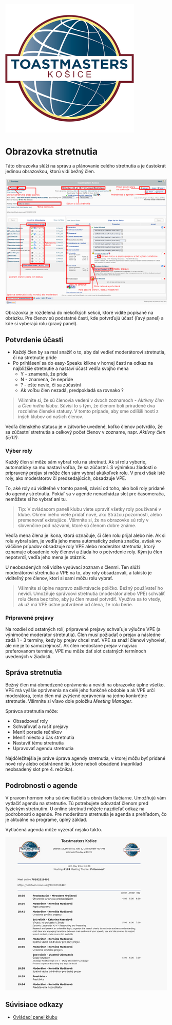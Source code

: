 ![Logo Toastmasters Košice][logo]
# Obrazovka stretnutia
Táto obrazovka slúži na správu a plánovanie celého stretnutia a je častokrát jedinou obrazovkou, ktorú vidí bežný člen.

![Obrazovka stretnutia][hlavna-obrazovka-stretnutia]

Obrazovka je rozdelená do niekoľkých sekcií, ktoré vidíte popísané na obrázku. Pre členov sú podstatné časti, kde potvrďujú účasť (ľavý panel) a kde si vyberajú rolu (pravý panel).

## Potvrdenie účasti
- Každý člen by sa mal snažiť o to, aby dal vedieť moderátorovi stretnutia, či na stretnutie príde
- Po prihlásení sa do easy-Speaku klikne v hornej časti na odkaz na najbližšie stretnutie a nastaví účasť vedľa svojho mena
    - Y - znamená, že príde
    - N - znamená, že nepríde
    - ? - ešte nevie, či sa zúčastní
    - Ak voľbu člen nezadá, predpokladá sa rovnako ?

> Všimnite si, že sú členovia vedení v dvoch zoznamoch - *Aktívny člen* a *Člen iného klubu*. Súvisí to s tým, že členom boli priradené dva rozdielne členské statusy. V tomto prípade, aby sme odlíšili hostí z iných klubov od našich členov.

Vedľa členského statusu je v zátvorke uvedené, koľko členov potvrdilo, že sa zúčastní stretnutia a celkový počet členov v zozname, napr. *Aktívny člen (5/12)*.

### Výber roly
Každý člen si môže sám vybrať rolu na stretnutí. Ak si rolu vyberie, automaticky sa mu nastaví voľba, že sa zúčastní. S výnimkou žiadosti o pripravený prejav si môže člen sám vybrať akúkoľvek rolu. V praxi však isté roly, ako moderátorov či predsedajúcich, obsadzuje VPE.

To, aké roly sú viditeľné v tomto paneli, závisí od toho, ako boli roly pridané do agendy stretnutia. Pokiaľ sa v agende nenachádza slot pre časomerača, nemôžete si ho vybrať ani tu.

> Tip: V ovládacom paneli klubu viete upraviť všetky roly používané v klube. Okrem iného viete pridať nové, ako Strážcu pozornosti, alebo premenovať existujúce. Všimnite si, že na obrazovke sú roly v slovenčine pod názvami, ktoré sú členom dobre známe.

Vedľa mena člena je ikona, ktorá označuje, či člen rolu prijal alebo nie. Ak si rolu vybral sám, je vedľa jeho mena automaticky zelená značka, avšak vo väčšine prípadov obsadzuje roly VPE alebo moderátor stretnutia, ktorý oznamuje obsadenie roly členovi a žiada ho o potvrdenie roly. Kým ju člen nepotvrdí, vedľa jeho mena je otáznik.

U neobsadených rolí vidíte vysúvací zoznam s členmi. Ten slúži moderátorovi stretnutia a VPE na to, aby roly obsadzovali, a takisto je viditeľný pre členov, ktorí si sami môžu rolu vybrať.

> Všimnite si úplne napravo zaškrtávacie políčko. Bežný používateľ ho nevidí. Umožňuje správcovi stretnutia (moderátor alebo VPE) schváliť rolu člena bez toho, aby ju člen musel potvrdiť. Využíva sa to vtedy, ak už má VPE ústne potvrdené od člena, že rolu berie.

### Pripravené prejavy
Na rozdiel od ostatných rolí, pripravené prejavy schvaľuje výlučne VPE (a výnimočne moderátor stretnutia). Člen musí požiadať o prejav a následne zadá 1 - 3 termíny, kedy by prejav chcel mať. VPE sa snaží členovi vyhovieť, ale nie je to samozrejmosť. Ak člen nedostane prejav v najviac preferovanom termíne, VPE mu môže dať slot ostatných termínoch uvedených v žiadosti.

## Správa stretnutia
Bežný člen má obmedzené oprávnenia a nevidí na obrazovke úplne všetko. VPE má vyššie oprávnenia na celé jeho funkčné obdobie a ak VPE určí moderátora, tento člen má zvýšené oprávnenia na jedno konkrétne stretnutie. Všimnite si vľavo dole položku *Meeting Manager*.

Správca stretnutia môže:
- Obsadzovať roly
- Schvaľovať a rušiť prejavy
- Meniť poradie rečníkov
- Meniť miesto a čas stretnutia
- Nastaviť tému stretnutia
- Upravovať agendu stretnutia

Najdôležitejšia je práve úprava agendy stretnutia, v ktorej môžu byť pridané nové roly alebo odstránené tie, ktoré neboli obsadené (napríklad neobsadený slot pre 4. rečníka).

## Podrobnosti o agende
V pravom hornom rohu sú dve tlačidlá s obrázkom tlačiarne. Umožňujú vám vytlačiť agendu na stretnutie. Tú potrebujete odovzdať členom pred fyzickým stretnutím. U online stretnutí môžete nazdieľať odkaz na podrobnosti o agende. Pre moderátora stretnutia je agenda s prehľadom, čo je aktuálne na programe, úplný základ.

Vytlačená agenda môže vyzerať nejako takto.

![Detail agendy stretnutia][agenda-detail]

## Súvisiace odkazy
- [Ovládací panel klubu][ovladaci-panel-klubu]

[logo]: https://github.com/toastmasters-kosice/graficke-podklady/raw/master/Log%C3%A1/%C5%A0tandardn%C3%A9%20zmen%C5%A1en%C3%A9%20logo%20TMKE.png "Logo Toastmasters Košice"
[hlavna-obrazovka-stretnutia]: https://github.com/toastmasters-kosice/graficke-podklady/raw/master/Sn%C3%ADmky%20obrazovky/easy-Speak/Spr%C3%A1va%20stretnutia/Hlavn%C3%A1%20obrazovka%20stretnutia.png "Hlavná obrazovka stretnutia"
[agenda-detail]: https://github.com/toastmasters-kosice/graficke-podklady/raw/master/Sn%C3%ADmky%20obrazovky/easy-Speak/Spr%C3%A1va%20stretnutia/Detail%20agendy%20stretnutia.png "Detail agendy stretnutia"
[ovladaci-panel-klubu]: ../Spr%C3%A1va%20klubu/001%20Ovl%C3%A1dac%C3%AD%20panel%20klubu.md "Ovládací panel klubu"